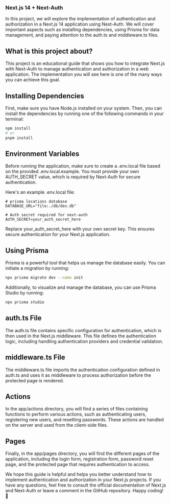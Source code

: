 ### Next.js 14 + Next-Auth

In this project, we will explore the implementation of authentication and authorization in a Next.js 14 application using Next-Auth. We will cover important aspects such as installing dependencies, using Prisma for data management, and paying attention to the auth.ts and middleware.ts files.

## What is this project about?

This project is an educational guide that shows you how to integrate Next.js with Next-Auth to manage authentication and authorization in a web application. The implementation you will see here is one of the many ways you can achieve this goal.

## Installing Dependencies

First, make sure you have Node.js installed on your system. Then, you can install the dependencies by running one of the following commands in your terminal:

```bash
npm install
# or
pnpm install
```

## Environment Variables

Before running the application, make sure to create a .env.local file based on the provided .env.local.example. You must provide your own AUTH_SECRET value, which is required by Next-Auth for secure authentication.

Here's an example .env.local file:

```plaintext
# prisma locations database
DATABASE_URL="file:./db/dev.db"

# Auth secret required for next-auth
AUTH_SECRET=your_auth_secret_here
```

Replace your_auth_secret_here with your own secret key. This ensures secure authentication for your Next.js application.

## Using Prisma

Prisma is a powerful tool that helps us manage the database easily. You can initiate a migration by running:

```bash
npx prisma migrate dev --name init
```

Additionally, to visualize and manage the database, you can use Prisma Studio by running:

```bash
npx prisma studio
```

## auth.ts File

The auth.ts file contains specific configuration for authentication, which is then used in the Next.js middleware. This file defines the authentication logic, including handling authentication providers and credential validation.

## middleware.ts File

The middleware.ts file imports the authentication configuration defined in auth.ts and uses it as middleware to process authorization before the protected page is rendered.

## Actions

In the app/actions directory, you will find a series of files containing functions to perform various actions, such as authenticating users, registering new users, and resetting passwords. These actions are handled on the server and used from the client-side files.

## Pages

Finally, in the app/pages directory, you will find the different pages of the application, including the login form, registration form, password reset page, and the protected page that requires authentication to access.

We hope this guide is helpful and helps you better understand how to implement authentication and authorization in your Next.js projects. If you have any questions, feel free to consult the official documentation of Next.js and Next-Auth or leave a comment in the GitHub repository. Happy coding! 🚀
